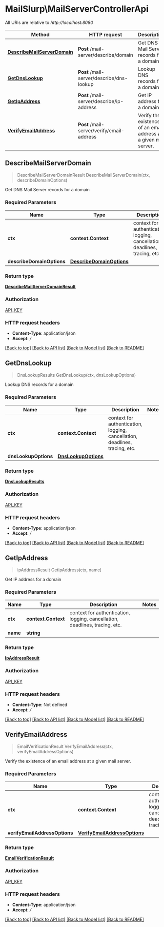 # MailSlurp\MailServerControllerApi

All URIs are relative to *http://localhost:8080*

Method | HTTP request | Description
------------- | ------------- | -------------
[**DescribeMailServerDomain**](MailServerControllerApi#DescribeMailServerDomain) | **Post** /mail-server/describe/domain | Get DNS Mail Server records for a domain
[**GetDnsLookup**](MailServerControllerApi#GetDnsLookup) | **Post** /mail-server/describe/dns-lookup | Lookup DNS records for a domain
[**GetIpAddress**](MailServerControllerApi#GetIpAddress) | **Post** /mail-server/describe/ip-address | Get IP address for a domain
[**VerifyEmailAddress**](MailServerControllerApi#VerifyEmailAddress) | **Post** /mail-server/verify/email-address | Verify the existence of an email address at a given mail server.



## DescribeMailServerDomain

> DescribeMailServerDomainResult DescribeMailServerDomain(ctx, describeDomainOptions)

Get DNS Mail Server records for a domain

### Required Parameters


Name | Type | Description  | Notes
------------- | ------------- | ------------- | -------------
**ctx** | **context.Context** | context for authentication, logging, cancellation, deadlines, tracing, etc.
**describeDomainOptions** | [**DescribeDomainOptions**](DescribeDomainOptions)|  | 

### Return type

[**DescribeMailServerDomainResult**](DescribeMailServerDomainResult)

### Authorization

[API_KEY](../README#API_KEY)

### HTTP request headers

- **Content-Type**: application/json
- **Accept**: */*

[[Back to top]](#) [[Back to API list]](../README#documentation-for-api-endpoints)
[[Back to Model list]](../README#documentation-for-models)
[[Back to README]](../README)


## GetDnsLookup

> DnsLookupResults GetDnsLookup(ctx, dnsLookupOptions)

Lookup DNS records for a domain

### Required Parameters


Name | Type | Description  | Notes
------------- | ------------- | ------------- | -------------
**ctx** | **context.Context** | context for authentication, logging, cancellation, deadlines, tracing, etc.
**dnsLookupOptions** | [**DnsLookupOptions**](DnsLookupOptions)|  | 

### Return type

[**DnsLookupResults**](DNSLookupResults)

### Authorization

[API_KEY](../README#API_KEY)

### HTTP request headers

- **Content-Type**: application/json
- **Accept**: */*

[[Back to top]](#) [[Back to API list]](../README#documentation-for-api-endpoints)
[[Back to Model list]](../README#documentation-for-models)
[[Back to README]](../README)


## GetIpAddress

> IpAddressResult GetIpAddress(ctx, name)

Get IP address for a domain

### Required Parameters


Name | Type | Description  | Notes
------------- | ------------- | ------------- | -------------
**ctx** | **context.Context** | context for authentication, logging, cancellation, deadlines, tracing, etc.
**name** | **string**|  | 

### Return type

[**IpAddressResult**](IPAddressResult)

### Authorization

[API_KEY](../README#API_KEY)

### HTTP request headers

- **Content-Type**: Not defined
- **Accept**: */*

[[Back to top]](#) [[Back to API list]](../README#documentation-for-api-endpoints)
[[Back to Model list]](../README#documentation-for-models)
[[Back to README]](../README)


## VerifyEmailAddress

> EmailVerificationResult VerifyEmailAddress(ctx, verifyEmailAddressOptions)

Verify the existence of an email address at a given mail server.

### Required Parameters


Name | Type | Description  | Notes
------------- | ------------- | ------------- | -------------
**ctx** | **context.Context** | context for authentication, logging, cancellation, deadlines, tracing, etc.
**verifyEmailAddressOptions** | [**VerifyEmailAddressOptions**](VerifyEmailAddressOptions)|  | 

### Return type

[**EmailVerificationResult**](EmailVerificationResult)

### Authorization

[API_KEY](../README#API_KEY)

### HTTP request headers

- **Content-Type**: application/json
- **Accept**: */*

[[Back to top]](#) [[Back to API list]](../README#documentation-for-api-endpoints)
[[Back to Model list]](../README#documentation-for-models)
[[Back to README]](../README)

